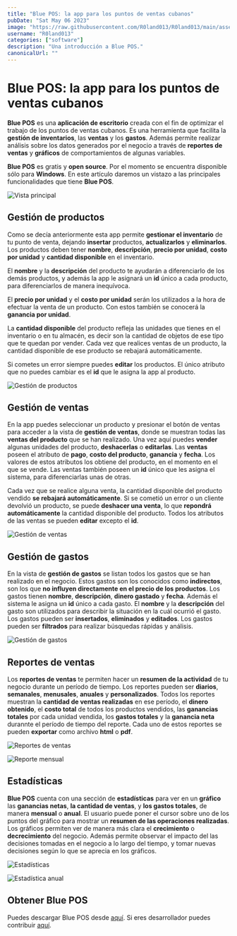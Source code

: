 ```yaml
---
title: "Blue POS: la app para los puntos de ventas cubanos"
pubDate: "Sat May 06 2023"
image: "https://raw.githubusercontent.com/R0land013/R0land013/main/assets/articles/cucoders/blue_pos_announcement/bluepos_article.png"
username: "R0land013"
categories: ["software"]
description: "Una introducción a Blue POS."
canonicalUrl: ""
---
```


# Blue POS: la app para los puntos de ventas cubanos

**Blue POS** es una **aplicación de escritorio** creada con el fin de optimizar el trabajo de los puntos de ventas cubanos. Es una herramienta que facilita la **gestión de inventarios**, las **ventas** y los **gastos**. Además permite realizar análisis sobre los datos generados por el negocio a través de **reportes de ventas** y **gráficos** de comportamientos de algunas variables.

**Blue POS** es gratis y **open source**. Por el momento se encuentra disponible sólo para **Windows**. En este artículo daremos un vistazo a las principales funcionalidades que tiene **Blue POS**.

![Vista principal](https://raw.githubusercontent.com/R0land013/R0land013/main/assets/articles/cucoders/blue_pos_announcement/main_view.png)

## Gestión de productos

Como se decía anteriormente esta app permite **gestionar el inventario** de tu punto de venta, dejando **insertar** productos, **actualizarlos** y **eliminarlos**. Los productos deben tener **nombre**, **descripción**, **precio por unidad**, **costo por unidad** y **cantidad disponible** en el inventario.

El **nombre** y la **descripción** del producto te ayudarán a diferenciarlo de los demás productos, y además la app le asignará un **id** único a cada producto, para diferenciarlos de manera inequívoca.

El **precio por unidad** y el **costo por unidad** serán los utilizados a la hora de efectuar la venta de un producto. Con estos también se conocerá la **ganancia por unidad**.

La **cantidad disponible** del producto refleja las unidades que tienes en el inventario o en tu almacén, es decir son la cantidad de objetos de ese tipo que te quedan por vender. Cada vez que realices ventas de un producto, la cantidad disponible de ese producto se rebajará automáticamente.

Si cometes un error siempre puedes **editar** los productos. El único atributo que no puedes cambiar es el **id** que le asigna la app al producto.

![Gestión de productos](https://raw.githubusercontent.com/R0land013/R0land013/main/assets/articles/cucoders/blue_pos_announcement/creating_product.png)

## Gestión de ventas

En la app puedes seleccionar un producto y presionar el botón de ventas para acceder a la vista de **gestión de ventas**, donde se muestran todas las **ventas del producto** que se han realizado. Una vez aquí puedes **vender** algunas unidades del producto, **deshacerlas** o **editarlas**. Las **ventas** poseen el atributo de **pago**, **costo del producto**, **ganancia** y **fecha**. Los valores de estos atributos los obtiene del producto, en el momento en el que se vende. Las ventas también poseen un **id** único que les asigna el sistema, para diferenciarlas unas de otras.

Cada vez que se realice alguna venta, la cantidad disponible del producto vendido **se rebajará automáticamente**. Si se cometió un error o un cliente devolvió un producto, se puede **deshacer una venta**, lo que **repondrá automáticamente** la cantidad disponible del producto. Todos los atributos de las ventas se pueden **editar** excepto el **id**.

![Gestión de ventas](https://raw.githubusercontent.com/R0land013/R0land013/main/assets/articles/cucoders/blue_pos_announcement/sales.png)

## Gestión de gastos

En la vista de **gestión de gastos** se listan todos los gastos que se han realizado en el negocio. Estos gastos son los conocidos como **indirectos**, son los que **no influyen directamente en el precio de los productos**. Los gastos tienen **nombre**, **descripción**, **dinero gastado** y **fecha**. Además el sistema le asigna un **id** único a cada gasto. El **nombre** y la **descripción** del gasto son utilizados para describir la situación en la cuál ocurrió el gasto. Los gastos pueden ser **insertados**, **eliminados** y **editados**. Los gastos pueden ser **filtrados** para realizar búsquedas rápidas y análisis.

![Gestión de gastos](https://raw.githubusercontent.com/R0land013/R0land013/main/assets/articles/cucoders/blue_pos_announcement/expense_list.png)

## Reportes de ventas

Los **reportes de ventas** te permiten hacer un **resumen de la actividad** de tu negocio durante un período de tiempo. Los reportes pueden ser **diarios**, **semanales**, **menusales**, **anuales** y **personalizados**. Todos los reportes muestran la **cantidad de ventas realizadas** en ese período, el **dinero obtenido**, el **costo total** de todos los productos vendidos, las **ganancias totales** por cada unidad vendida, los **gastos totales** y la **ganancia neta** durannte el período de tiempo del reporte. Cada uno de estos reportes se pueden **exportar** como archivo **html** o **pdf**.

![Reportes de ventas](https://raw.githubusercontent.com/R0land013/R0land013/main/assets/articles/cucoders/blue_pos_announcement/report_view.png)

![Reporte mensual](https://raw.githubusercontent.com/R0land013/R0land013/main/assets/articles/cucoders/blue_pos_announcement/month_report.png)

## Estadísticas

**Blue POS** cuenta con una sección de **estadísticas** para ver en un **gráfico** las **ganancias netas**, **la cantidad de ventas**, y **los gastos totales**, de manera **mensual** o **anual**. El usuario puede poner el cursor sobre uno de los puntos del gráfico para mostrar un **resumen de las operaciones realizadas**. Los gráficos permiten ver de manera más clara el **crecimiento** o **decrecimiento** del negocio. Además permite observar el impacto del las decisiones tomadas en el negocio a lo largo del tiempo, y tomar nuevas decisiones según lo que se aprecia en los gráficos.

![Estadísticas](https://raw.githubusercontent.com/R0land013/R0land013/main/assets/articles/cucoders/blue_pos_announcement/statistics_view.png)

![Estadística anual](https://raw.githubusercontent.com/R0land013/R0land013/main/assets/articles/cucoders/blue_pos_announcement/year_statistics.png)

## Obtener Blue POS

Puedes descargar Blue POS desde [aquí](https://github.com/R0land013/blue-pos/releases/download/v1.0.0/Blue.POS.v1.0.0.exe). Si eres desarrollador puedes contribuir [aquí](https://github.com/R0land013/blue-pos).

